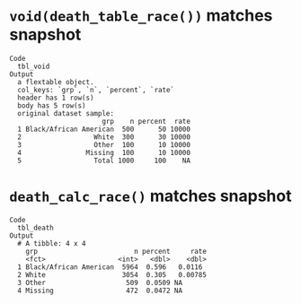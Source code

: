 # `void(death_table_race())` matches snapshot

    Code
      tbl_void
    Output
      a flextable object.
      col_keys: `grp`, `n`, `percent`, `rate` 
      header has 1 row(s) 
      body has 5 row(s) 
      original dataset sample: 
                           grp    n percent  rate
      1 Black/African American  500      50 10000
      2                  White  300      30 10000
      3                  Other  100      10 10000
      4                Missing  100      10 10000
      5                  Total 1000     100    NA

# `death_calc_race()` matches snapshot

    Code
      tbl_death
    Output
      # A tibble: 4 x 4
        grp                        n percent     rate
        <fct>                  <int>   <dbl>    <dbl>
      1 Black/African American  5964  0.596   0.0116 
      2 White                   3054  0.305   0.00785
      3 Other                    509  0.0509 NA      
      4 Missing                  472  0.0472 NA      

